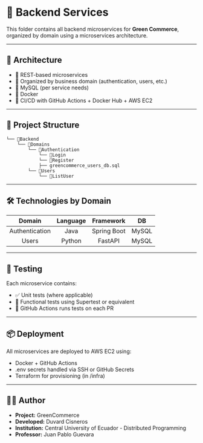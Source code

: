 # 🧠 Backend Services

This folder contains all backend microservices for **Green Commerce**, organized by domain using a microservices architecture.

---

## 🧱 Architecture

- 🔌 REST-based microservices
- 🧭 Organized by business domain (authentication, users, etc.)
- 🐬 MySQL (per service needs)
- 🐳 Docker 
- 🚀 CI/CD with GitHub Actions + Docker Hub + AWS EC2

---

## 📁 Project Structure

```
└── 📁Backend
    └── 📁Domains
        └── 📁Authentication
            └── 📁Login
            └── 📁Register
            ├── greencommerce_users_db.sql
        └── 📁Users
            └── 📁ListUser
```

---

## 🛠️ Technologies by Domain

|   **Domain**   | **Language** | **Framework** | **DB** |
|:--------------:|:------------:|:-------------:|:------:|
| Authentication |     Java     |  Spring Boot  |  MySQL |
|      Users     |    Python    |    FastAPI    |  MySQL |

---

## 🧪 Testing

Each microservice contains:

- ✅ Unit tests (where applicable)
- 🧪 Functional tests using Supertest or equivalent
- 🔁 GitHub Actions runs tests on each PR

---

## 📦 Deployment
All microservices are deployed to AWS EC2 using:

- Docker + GitHub Actions
- .env secrets handled via SSH or GitHub Secrets
- Terraform for provisioning (in /infra)

---

## 🧑‍💻 Author

- **Project:** GreenCommerce
- **Developed:** Duvard Cisneros
- **Institution:** Central University of Ecuador - Distributed Programming 
- **Professor:** Juan Pablo Guevara